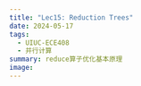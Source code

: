 ```yaml
---
title: "Lec15: Reduction Trees"
date: 2024-05-17
tags:
  - UIUC-ECE408
  - 并行计算
summary: reduce算子优化基本原理
image:
---
```


